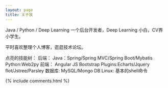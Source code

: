 ```yaml
---
layout: page
title: 关于我 
---
```

Java / Python / Deep Learning
一个后台开发者，Deep Learning 小白，CV界小学生。
<p>
平时喜欢整理个人博客，逛逛技术论坛。
<p>
点亮的技能树：
	后端：
		Java：Spring/Spring MVC/Spring Boot/Mybatis
		Python:Web2py
	前端：
		Angular JS
		Bootstrap
		Plugins:Echarts/Jquery flot/Jstree/Parsley
	数据库:
		MySQL/Mongo DB
	Linux:
		基本的shell命令
</p>

</p>
{% include comments.html %}

